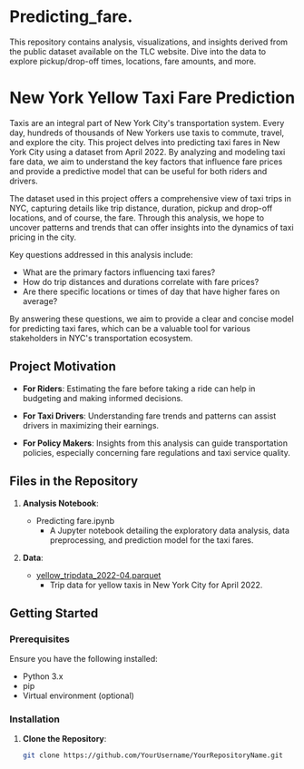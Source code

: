 # Predicting_fare.
This repository contains analysis, visualizations, and insights derived from the public dataset available on the TLC website. Dive into the data to explore pickup/drop-off times, locations, fare amounts, and more.
# New York Yellow Taxi Fare Prediction

Taxis are an integral part of New York City's transportation system. Every day, hundreds of thousands of New Yorkers use taxis to commute, travel, and explore the city. This project delves into predicting taxi fares in New York City using a dataset from April 2022. By analyzing and modeling taxi fare data, we aim to understand the key factors that influence fare prices and provide a predictive model that can be useful for both riders and drivers.

The dataset used in this project offers a comprehensive view of taxi trips in NYC, capturing details like trip distance, duration, pickup and drop-off locations, and of course, the fare. Through this analysis, we hope to uncover patterns and trends that can offer insights into the dynamics of taxi pricing in the city.

Key questions addressed in this analysis include:
- What are the primary factors influencing taxi fares?
- How do trip distances and durations correlate with fare prices?
- Are there specific locations or times of day that have higher fares on average?

By answering these questions, we aim to provide a clear and concise model for predicting taxi fares, which can be a valuable tool for various stakeholders in NYC's transportation ecosystem.

## Project Motivation

- **For Riders**: Estimating the fare before taking a ride can help in budgeting and making informed decisions.
  
- **For Taxi Drivers**: Understanding fare trends and patterns can assist drivers in maximizing their earnings.
  
- **For Policy Makers**: Insights from this analysis can guide transportation policies, especially concerning fare regulations and taxi service quality.


## Files in the Repository

1. **Analysis Notebook**: 
   - Predicting fare.ipynb
     - A Jupyter notebook detailing the exploratory data analysis, data preprocessing, and prediction model for the taxi fares.
     
2. **Data**:
   - [yellow_tripdata_2022-04.parquet](./yellow_tripdata_2022-04.parquet)
     - Trip data for yellow taxis in New York City for April 2022.

## Getting Started

### Prerequisites

Ensure you have the following installed:
- Python 3.x
- pip
- Virtual environment (optional)

### Installation

1. **Clone the Repository**:
   ```bash
   git clone https://github.com/YourUsername/YourRepositoryName.git


